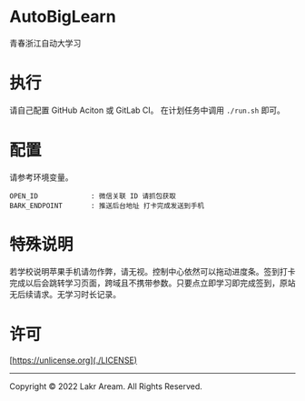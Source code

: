 # AutoBigLearn

青春浙江自动大学习

# 执行

请自己配置 GitHub Aciton 或 GitLab CI。 在计划任务中调用 `./run.sh` 即可。

# 配置

请参考环境变量。

```
OPEN_ID             : 微信关联 ID 请抓包获取
BARK_ENDPOINT       : 推送后台地址 打卡完成发送到手机
```

# 特殊说明

若学校说明苹果手机请勿作弊，请无视。控制中心依然可以拖动进度条。签到打卡完成以后会跳转学习页面，跨域且不携带参数。只要点立即学习即完成签到，原站无后续请求。无学习时长记录。

# 许可

[https://unlicense.org](./LICENSE)

---

Copyright © 2022 Lakr Aream. All Rights Reserved.
